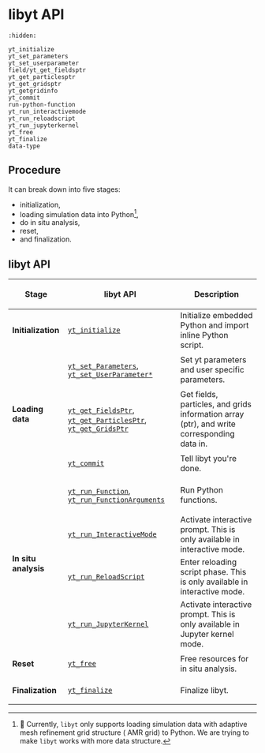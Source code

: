 # libyt API

```{toctree}
:hidden:

yt_initialize
yt_set_parameters
yt_set_userparameter
field/yt_get_fieldsptr
yt_get_particlesptr
yt_get_gridsptr
yt_getgridinfo
yt_commit
run-python-function
yt_run_interactivemode
yt_run_reloadscript
yt_run_jupyterkernel
yt_free
yt_finalize
data-type
```

## Procedure

It can break down into five stages:

- initialization,
- loading simulation data into Python[^1],
- do in situ analysis,
- reset,
- and finalization.

## libyt API

<div class="table-wrapper colwidths-auto docutils container">
<table class="docutils align-default">
  <thead>
    <tr class="row-odd"><th class="head"><p>Stage</p></th>
      <th class="head"><p>libyt API</p></th>
      <th class="head"><p>Description</p></th>
    </tr>
  </thead>
  <tbody>
    <tr>
      <td rowspan=1><strong>Initialization</strong></td>
      <td><p><a class="reference internal" href="yt_initialize.html#yt-initialize-initialize"><code class="docutils literal notranslate"><span class="pre">yt_initialize</span></code></a></p></td>
      <td>Initialize embedded Python and import inline Python script.</td>
    </tr>
    <tr>
      <td rowspan=3><strong>Loading data</strong></td>
      <td><p><a class="reference internal" href="yt_set_parameters.html#yt-set-parameters-set-yt-parameters"><code class="docutils literal notranslate"><span class="pre">yt_set_Parameters</span></code></a>, <a class="reference internal" href="yt_set_userparameter.html#yt-set-userparameter-set-other-parameters"><code class="docutils literal notranslate"><span class="pre">yt_set_UserParameter*</span></code></a></p></td>
      <td>Set yt parameters and user specific parameters.</td>
    </tr>
    <tr>
      <td><p><a class="reference internal" href="field/yt_get_fieldsptr.html#yt-get-fieldsptr-set-field-information"><code class="docutils literal notranslate"><span class="pre">yt_get_FieldsPtr</span></code></a>, <a class="reference internal" href="yt_get_particlesptr.html#yt-get-particlesptr-set-particle-information"><code class="docutils literal notranslate"><span class="pre">yt_get_ParticlesPtr</span></code></a>, <a class="reference internal" href="yt_get_gridsptr.html#yt-get-gridsptr-set-local-grids-information"><code class="docutils literal notranslate"><span class="pre">yt_get_GridsPtr</span></code></a></p></td>
      <td>Get fields, particles, and grids information array (ptr), and write corresponding data in.</td>
    </tr>
    <tr>
      <td><p><a class="reference internal" href="yt_commit.html#yt-commit-commit-your-settings"><code class="docutils literal notranslate"><span class="pre">yt_commit</span></code></a></p></td>
      <td>Tell libyt you're done.</td>
    </tr>
    <tr>
      <td rowspan=4><strong>In situ analysis</strong></td>
      <td><p><a class="reference internal" href="run-python-function.html#yt-run-function"><code class="docutils literal notranslate"><span class="pre">yt_run_Function</span></code></a>, <a class="reference internal" href="run-python-function.html#yt-run-functionarguments"><code class="docutils literal notranslate"><span class="pre">yt_run_FunctionArguments</span></code></a></p></td>
      <td>Run Python functions.</td>
    </tr>
    <tr>
      <td><p><a class="reference internal" href="yt_run_interactivemode.html#yt-run-interactivemode-activate-interactive-python-prompt"><code class="docutils literal notranslate"><span class="pre">yt_run_InteractiveMode</span></code></a></p></td>
      <td>Activate interactive prompt. This is only available in interactive mode.</td>
    </tr>
    <tr>
      <td><p><a class="reference internal" href="yt_run_reloadscript.html#yt-run-reloadscript-reload-script"><code class="docutils literal notranslate"><span class="pre">yt_run_ReloadScript</span></code></a></p></td>
      <td>Enter reloading script phase. This is only available in interactive mode.</td>
    </tr>
    <tr>
      <td><p><a class="reference internal" href="yt_run_jupyterkernel.html#yt-run-jupyterkernel-activate-jupyter-kernel"><code class="docutils literal notranslate"><span class="pre">yt_run_JupyterKernel</span></code></a></p></td>
      <td>Activate interactive prompt. This is only available in Jupyter kernel mode.</td>
    </tr>
    <tr>
      <td rowspan=1><strong>Reset</strong></td>
      <td><p><a class="reference internal" href="yt_free.html#yt-free-free-libyt-resource"><code class="docutils literal notranslate"><span class="pre">yt_free</span></code></a></p></td>
      <td>Free resources for in situ analysis.</td>
    </tr>
    <tr>
      <td rowspan=1><strong>Finalization</strong></td>
      <td><p><a class="reference internal" href="yt_finalize.html#yt-finalize-finalize"><code class="docutils literal notranslate"><span class="pre">yt_finalize</span></code></a></p></td>
      <td>Finalize libyt.</td>
    </tr>
  </tbody>
</table>
</div>


[^1]: :lizard: Currently, `libyt` only supports loading simulation data with adaptive mesh refinement grid structure (
AMR grid) to Python. We are trying to make `libyt` works with more data structure.

